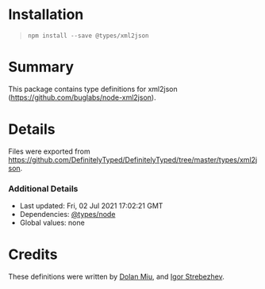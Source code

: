 # Installation
> `npm install --save @types/xml2json`

# Summary
This package contains type definitions for xml2json (https://github.com/buglabs/node-xml2json).

# Details
Files were exported from https://github.com/DefinitelyTyped/DefinitelyTyped/tree/master/types/xml2json.

### Additional Details
 * Last updated: Fri, 02 Jul 2021 17:02:21 GMT
 * Dependencies: [@types/node](https://npmjs.com/package/@types/node)
 * Global values: none

# Credits
These definitions were written by [Dolan Miu](https://github.com/dolanmiu), and [Igor Strebezhev](https://github.com/xamgore).

